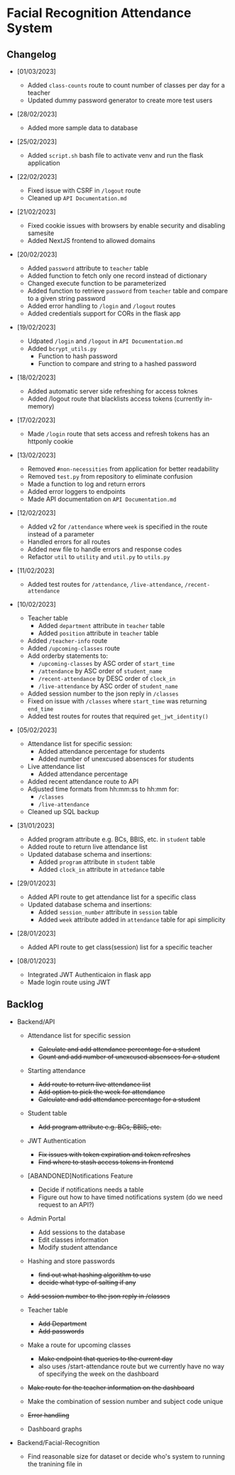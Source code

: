 # Facial Recognition Attendance System

 ## Changelog
* [01/03/2023]
  * Added `class-counts` route to count number of classes per day for a teacher
  * Updated dummy password generator to create more test users

* [28/02/2023]
  * Added more sample data to database

* [25/02/2023]
  * Added `script.sh` bash file to activate venv and run the flask application
 
* [22/02/2023]
  * Fixed issue with CSRF in `/logout` route
  * Cleaned up `API Documentation.md`

* [21/02/2023]
  * Fixed cookie issues with browsers by enable security and disabling samesite
  * Added NextJS frontend to allowed domains


* [20/02/2023]
  * Added `password` attribute to `teacher` table
  * Added function to fetch only one record instead of dictionary
  * Changed execute function to be parameterized
  * Added function to retrieve `password` from `teacher` table and compare to a given string password
  * Added error handling to `/login` and `/logout` routes
  * Added credentials support for CORs in the flask app


* [19/02/2023]
  * Udpated `/login` and `/logout` in `API Documentation.md`
  * Added `bcrypt_utils.py`
    * Function to hash password
    * Function to compare and string to a hashed password


* [18/02/2023]
  * Added automatic server side refreshing for access toknes
  * Added /logout route that blacklists access tokens (currently in-memory)


* [17/02/2023]
  * Made `/login` route that sets access and refresh tokens has an httponly cookie
 
* [13/02/2023]
  * Removed `#non-necessities` from application for better readability
  * Removed `test.py` from repository to eliminate confusion 
  * Made a function to log and return errors
  * Added error loggers to endpoints
  * Made API documentation on `API Documentation.md`
 
* [12/02/2023]
  * Added v2 for `/attendance` where `week` is specified in the route instead of a parameter
  * Handled errors for all routes
  * Added new file to handle errors and response codes
  * Refactor `util` to `utility` and `util.py` to `utils.py`
 
* [11/02/2023]
  * Added test routes for `/attendance`, `/live-attendance`, `/recent-attendance`
 
* [10/02/2023] 
  * Teacher table
    * Added `department` attribute in `teacher` table
    * Added `position` attribute in `teacher` table
  * Added `/teacher-info` route
  * Added `/upcoming-classes` route
  * Add orderby statements to:
    * `/upcoming-classes` by ASC order of `start_time`
    * `/attendance` by ASC order of `student_name`
    * `/recent-attendance` by DESC order of `clock_in`
    * `/live-attendance` by ASC order of `student_name`
  * Added session number to the json reply in `/classes`
  * Fixed on issue with `/classes` where `start_time` was returning `end_time`
  * Added test routes for routes that required `get_jwt_identity()`
  
 
* [05/02/2023]
  * Attendance list for specific session:
    * Added attendance percentage for students
    * Added number of unexcused absensces for students
  * Live attendance list
    * Added attendance percentage
  * Added recent attendance route to API
  * Adjusted time formats from hh:mm:ss to hh:mm for:
    * `/classes`
    * `/live-attendance`
  * Cleaned up SQL backup 
 
* [31/01/2023]
  * Added program attribute e.g. BCs, BBIS, etc. in `student` table
  * Added route to return live attendance list
  * Updated database schema and insertions:
    * Added `program` attribute in `student` table
    * Added `clock_in` attribute in `attedance` table
 
* [29/01/2023]
  * Added API route to get attendance list for a specific class
  * Updated database schema and insertions:
    * Added `session_number` attribute in `session` table
    * Added `week` attribute added in `attendance` table for api simplicity
  
* [28/01/2023]
  * Added API route to get class(session) list for a specific teacher

* [08/01/2023]
  * Integrated JWT Authenticaion in flask app
  * Made login route using JWT
  
## Backlog

* Backend/API
  * Attendance list for specific session
    * ~~Calculate and add attendance percentage for a student~~
    * ~~Count and add number of unexcused absensces for a student~~
  
  * Starting attendance
    * ~~Add route to return live attendance list~~
    * ~~Add option to pick the week for attendance~~
    * ~~Calculate and add attendance percentage for a student~~
    
  * Student table
    * ~~Add program attribute e.g. BCs, BBIS, etc.~~
  
  * JWT Authentication
    * ~~Fix issues with token expiration and token refreshes~~
    * ~~Find where to stash access tokens in frontend~~
    
  * [ABANDONED]Notifications Feature
    * Decide if notifications needs a table 
    * Figure out how to have timed notifications system (do we need request to an API?)
  
  * Admin Portal
    * Add sessions to the database
    * Edit classes information
    * Modify student attendance
    
  * Hashing and store passwords
    * ~~find out what hashing algorithm to use~~
    * ~~decide what type of salting if any~~
  
  * ~~Add session number to the json reply in /classes~~
  
  * Teacher table
    * ~~Add Department~~
    * ~~Add passwords~~
  
  * Make a route for upcoming classes
    * ~~Make endpoint that queries to the current day~~
    * also uses /start-attendance route but we currently have no way of specifying the week on the dashboard
  
  * ~~Make route for the teacher information on the dashboard~~
  
  * Make the combination of session number and subject code unique
  
  * ~~Error handling~~ 
  
  * Dashboard graphs
  
* Backend/Facial-Recognition
  * Find reasonable size for dataset or decide who's system to running the tranining file in

